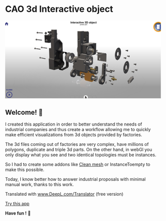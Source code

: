 # CAO 3d Interactive object

![Design preview](./design/screen.jpg)

## Welcome! 👋

I created this application in order to better understand the needs of industrial companies and thus create a workflow allowing me to quickly make efficient visualizations from 3d objects provided by factories.

The 3d files coming out of factories are very complex, have millions of polygons, duplicate and triple 3d parts.
On the other hand, in webGl you only display what you see and two identical topologies must be instances.

So I had to create some addons like [Clean mesh](https://github.com/jeanclaude25/Clean_meshes_Blender2.9) or InstanceToempty to make this possible.

Today, I know better how to answer industrial proposals with minimal manual work, thanks to this work.

Translated with www.DeepL.com/Translator (free version)

[Try this app](https://www.jeanclaudestephane.com/projects/webgl/3/index.html)



**Have fun !** 🚀